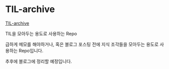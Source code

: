 # TIL-archive

[TIL-archive](https://eotkd4791.github.io/til-archive)

TIL을 모아두는 용도로 사용하는 Repo

급하게 메모를 해야하거나, 혹은 블로그 포스팅 전에 지식 조각들을 모아두는 용도로 사용하는 Repo입니다.

추후에 블로그에 정리할 예정입니다.
